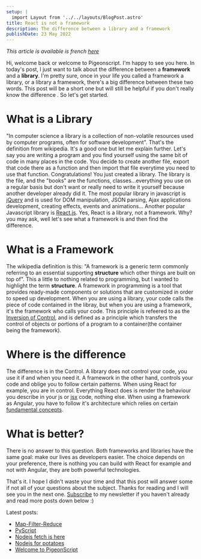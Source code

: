 ```yaml
---
setup: |
  import Layout from '../../layouts/BlogPost.astro'
title: React is not a framework
description: The difference between a library and a framework
publishDate: 23 May 2022
---
```

*This article is available is french [here](/postsfr/react-n-est-pas-un-framework)*

Hi, welcome back or welcome to Pigeonscript. I'm happy to see you here. In today's post, I just want to talk about the difference between a **framework** and a **library**. I'm pretty sure, once in your life you called a framework a library, or a library a framework, there's a big difference between these two words. This post will be a short one but will still be helpful if you don't really know the difference . So let's get started.

# What is a Library
"In computer science a library is a collection of non-volatile resources used by computer programs, often for software development". That's the definition from wikipedia. It's a good one but let me explain further. Let's say you are writing a program and you find yourself using the same bit of code in many places in the code. You decide to create another file, export that code there as a function and then import that file everytime you need to use that function. Congratulations! You just created a library. The library is the file, and the "books" are the functions, classes...everything you use on a regular basis but don't want or really need to write it yourself because another developer already did it. The most popular library in javascript is [jQuery](https://jquery.com) and is used for DOM manipulation, JSON parsing, Ajax applications development, creating effects, events and animations... Another popular Javascript library is [React.js](https://reactjs.org). Yes, React is a library, not a framework. Why? you may ask, well let's see what a framework is and then find the difference.

# What is a Framework
The wikipedia definition is this: "A framework is a generic term commonly referring to an essential supporting **structure** which other things are built on top of". This a little to nothing related to programming, but I wanted to highlight the term **structure**. A framework in programming is a tool that provides ready-made components or solutions that are customized in order to speed up development. When you are using a library, your code calls the piece of code contained in the libray, but when you are using a framework, it's the framework who calls your code.  This principle is refeered to as the [Inversion of Control](https://en.wikipedia.org/wiki/Inversion_of_control), and is defined as a principle which transfers the control of objects or portions of a program to a container(the container being the framework).

# Where is the difference
The difference is in the Control. A library does not control your code, you use it if and when you need it. A framework in the other hand, controls your code and oblige you to follow certain patterns. When using React for example, you are in control. Everything React does is render the behaviour you describe in your js or [jsx](https://reactjs.org/docs/introducing-jsx.html) code, nothing else. When using a framework as Angular, you have to follow it's architecture which relies on certain [fundamental concepts](https://angular.io/guide/architecture).

# What is better?
There is no answer to this question. Both frameworks and libraries have the same goal: make our lives as developers easier. The choice depends on your preference, there is nothing you can build with React for example and not with Angular, they are both powerful technologies. 

That's it. I hope I didn't waste your time and that this post will answer some if not all of your questions about the subject. Thanks for reading and I will see you in the next one. [Subscribe](/subscribe) to my newsletter if you haven't already and read more posts down below :)

Latest posts:
- [Map-Filter-Reduce](/posts/map-filter-reduce)
- [PyScript](/posts/pyscript-a-quick-overview)
- [Nodejs fetch is here](/posts/node-fetch-is-here)
- [Nodejs for potatoes](/posts/nodejs-for-potatoes)
- [Welcome to PigeonScript](/posts/welcome-to-pigeonscript)